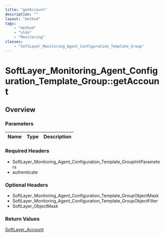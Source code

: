 ```yaml
---
title: "getAccount"
description: ""
layout: "method"
tags:
    - "method"
    - "sldn"
    - "Monitoring"
classes:
    - "SoftLayer_Monitoring_Agent_Configuration_Template_Group"
---
```

# SoftLayer_Monitoring_Agent_Configuration_Template_Group::getAccount
## Overview 


### Parameters 
|Name | Type | Description |
| --- | --- | --- |


### Required Headers
* SoftLayer_Monitoring_Agent_Configuration_Template_GroupInitParameters
* authenticate

### Optional Headers
* SoftLayer_Monitoring_Agent_Configuration_Template_GroupObjectMask
* SoftLayer_Monitoring_Agent_Configuration_Template_GroupObjectFilter
* SoftLayer_ObjectMask

### Return Values
<a href='/reference/datatypes/SoftLayer_Account'>SoftLayer_Account </a>

